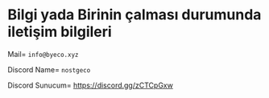 # Bilgi yada Birinin çalması durumunda iletişim bilgileri

Mail= `info@byeco.xyz`

Discord Name= `nostgeco`

Discord Sunucum= https://discord.gg/zCTCpGxw
